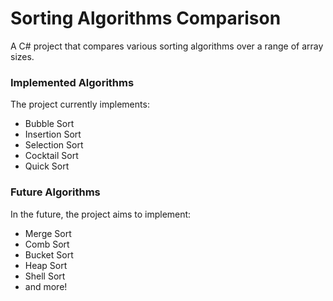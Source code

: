 # Sorting Algorithms Comparison
A C# project that compares various sorting algorithms over a range of array sizes. 

### Implemented Algorithms
The project currently implements:
- Bubble Sort
- Insertion Sort
- Selection Sort
- Cocktail Sort
- Quick Sort

### Future Algorithms
In the future, the project aims to implement:
- Merge Sort
- Comb Sort
- Bucket Sort
- Heap Sort
- Shell Sort
- and more!